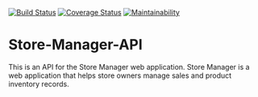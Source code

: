 [![Build Status](https://travis-ci.com/wakandavibranium/Store-Manager-API.svg?branch=ch-integrate-travis-%23161202921)](https://travis-ci.com/wakandavibranium/Store-Manager-API)   [![Coverage Status](https://coveralls.io/repos/github/wakandavibranium/Store-Manager-API/badge.svg?branch=ch-integrate-travis-%23161202921)](https://coveralls.io/github/wakandavibranium/Store-Manager-API?branch=ch-integrate-travis-%23161202921)   [![Maintainability](https://api.codeclimate.com/v1/badges/a99a88d28ad37a79dbf6/maintainability)](https://codeclimate.com/github/codeclimate/codeclimate/maintainability)

# Store-Manager-API
This is an API for the Store Manager web application. Store Manager is a web application that helps store owners manage sales and product inventory records.
